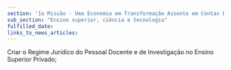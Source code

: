 ```yaml
---
section: '1a Missão - Uma Economia em Transformação Assente em Contas Equilibradas'
sub_section: "Ensino superior, ciência e tecnologia"
fulfilled_date:
links_to_news_articles:
---
```


Criar o Regime Jurídico do Pessoal Docente e de Investigação no Ensino Superior Privado;